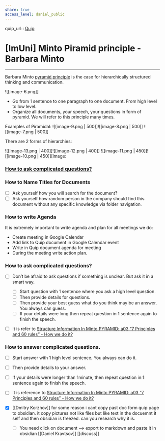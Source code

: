 ```yaml
---
share: true
access_level: daniel_public 
---
```

quip_url:: [Quip](https://improvado.quip.com/Ax0QAz11nXzv)

# [ImUni] Minto Piramid principle - Barbara Minto
* * *
Barbara Minto [pyramid principle](https://www.youtube.com/watch?v=6QGxUmygbC0&vl=en-US) is the case for hierarchically structured thinking and communication.

![[image-6.png]]

* Go from 1 sentence to one paragraph to one document. From high level to low level. 
* Organize all documents, your speech, your questions in form of pyramid. We will refer to this principle many times.


Examples of Piramidal:
![[image-9.png | 500]]![[image-8.png | 500]]
![[image-7.png | 500]]

There are 2 forms of hierarchies:

![[image-13.png | 400]]![[image-12.png | 400]]
![[image-11.png | 450]]![[image-10.png | 450]][Image: 

### [How to ask complicated questions?](https://improvado.quip.com/Ax0QAz11nXzv#temp:C:eDW9fa9f3a525fc4c9593ae387aa)

### How to Name Titles for Documents 

- [ ] Ask yourself how you will search for the document? 
- [ ] Ask yourself how random person in the company should find this document without any specific knowledge via folder navigation.

### How to write Agenda

It is extremely important to write agenda and plan for all meetings we do:

* Create meeting in Google Calendar
* Add link to Quip document in Google Calendar event
* Write in Quip document agenda for meeting
* During the meeting write action plan.

### How to ask complicated questions?

- [ ] Don’t be afraid to ask questions if something is unclear. But ask it in a smart way.
    - [ ] Start question with 1 sentence where you ask a high level question. 
    - [ ] Then provide details for questions.
    - [ ] Then provide your best guess what do you think may be an answer. You always can guess. 
    - [ ] If your details were long then repeat question in 1 sentence again to finish the speech.
- [ ] It is refer to  [Structure Information In Minto PYRAMID: a03 “7 Principles and 60 rules” - How we do it?](https://improvado.quip.com/oVPAAiqWjaoi#FVMACAZl6s2)



### How to answer complicated questions.

- [ ] Start answer with 1 high level sentence. You always can do it.
- [ ] Then provide details to your answer.
- [ ] If your details were longer than 1minute, then repeat question in 1 sentence again to finish the speech. 
- [ ] It is reference to [Structure Information In Minto PYRAMID: a03 “7 Principles and 60 rules” - How we do it?](https://improvado.quip.com/oVPAAiqWjaoi#FVMACAZl6s2)





- [x] [[Dmitry Korzhov]] for some reason i cant copy past doc form quip page to obsidian. it copy pictures not like files but like text in the docuemnt it self and then obsidian is freezed. can you research why it is. 
	- [ ] You need click on document —> export to markdown and paste it in obsidian [[Daniel Kravtsov]] [[discuss]]


